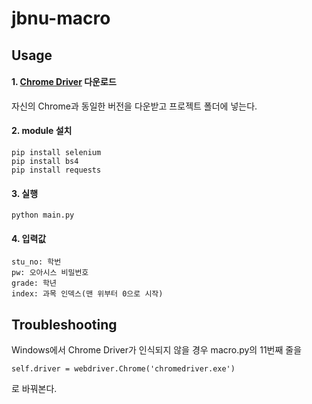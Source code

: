 # jbnu-macro

## Usage
#### 1. [Chrome Driver](https://chromedriver.chromium.org/downloads) 다운로드
자신의 Chrome과 동일한 버전을 다운받고 프로젝트 폴더에 넣는다.
#### 2. module 설치
```
pip install selenium
pip install bs4
pip install requests
```
#### 3. 실행
```
python main.py
```
#### 4. 입력값
```
stu_no: 학번
pw: 오아시스 비밀번호
grade: 학년
index: 과목 인덱스(맨 위부터 0으로 시작)
```
## Troubleshooting
Windows에서 Chrome Driver가 인식되지 않을 경우 macro.py의 11번째 줄을
```
self.driver = webdriver.Chrome('chromedriver.exe')
```
로 바꿔본다.
